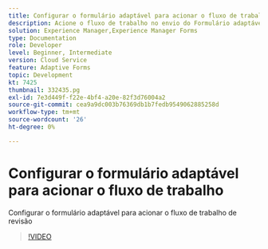 ```yaml
---
title: Configurar o formulário adaptável para acionar o fluxo de trabalho
description: Acione o fluxo de trabalho no envio do Formulário adaptável.
solution: Experience Manager,Experience Manager Forms
type: Documentation
role: Developer
level: Beginner, Intermediate
version: Cloud Service
feature: Adaptive Forms
topic: Development
kt: 7425
thumbnail: 332435.pg
exl-id: 7e3d449f-f22e-4bf4-a20e-82f3d76004a2
source-git-commit: cea9a9dc003b76369db1b7fedb9549062885258d
workflow-type: tm+mt
source-wordcount: '26'
ht-degree: 0%

---
```


# Configurar o formulário adaptável para acionar o fluxo de trabalho

Configurar o formulário adaptável para acionar o fluxo de trabalho de revisão

>[!VIDEO](https://video.tv.adobe.com/v/332435?quality=12&learn=on)
